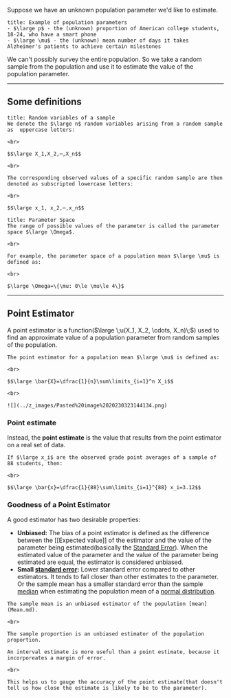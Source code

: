Suppose we have an unknown population parameter we'd like to estimate.

```ad-example
title: Example of population parameters
- $\large p$ - the (unknown) proportion of American college students, 18-24, who have a smart phone
- $\large \mu$ - the (unknown) mean number of days it takes Alzheimer's patients to achieve certain milestones
```

We can't possibly survey the entire population.
So we take a random sample from the population and use it to estimate the value of the population parameter.

---

## Some definitions

```ad-cite
title: Random variables of a sample
We denote the $\large n$ random variables arising from a random sample as  uppercase letters:

<br>

$$\large X_1,X_2,⋯,X_n$$

<br>

The corresponding observed values of a specific random sample are then denoted as subscripted lowercase letters:

<br>

$$\large x_1, x_2,⋯,x_n$$
```

```ad-quote
title: Parameter Space
The range of possible values of the parameter is called the parameter space $\large \Omega$.

<br>

For example, the parameter space of a population mean $\large \mu$ is defined as:

<br>

$\large \Omega=\{\mu: 0\le \mu\le 4\}$
```

---

## Point Estimator

A point estimator is a function($\large \;u(X_1, X_2, \cdots, X_n)\;$) used to find an approximate value of a population parameter from random samples of the population.

```ad-example
The point estimator for a population mean $\large \mu$ is defined as:

<br>

$$\large \bar{X}=\dfrac{1}{n}\sum\limits_{i=1}^n X_i$$

<br>

![](../z_images/Pasted%20image%2020230323144134.png)
```


### Point estimate

Instead, the **point estimate** is the value that results from the point estimator on a real set of data.

```ad-example
If $\large x_i$ are the observed grade point averages of a sample of 88 students, then:

<br>

$$\large \bar{x}=\dfrac{1}{88}\sum\limits_{i=1}^{88} x_i=3.12$$
```


### Goodness of a Point Estimator

A good estimator has two desirable properties:

- **Unbiased:** The bias of a point estimator is defined as the difference between the [[Expected value]] of the estimator and the value of the parameter being estimated(basically the [Standard Error](Standard%20Error.md)). When the estimated value of the parameter and the value of the parameter being estimated are equal, the estimator is considered unbiased.
- **Small [standard error](Standard%20Error.md):** Lower standard error compared to other estimators. It tends to fall closer than other estimates to the parameter. Or the sample mean has a smaller standard error than the sample [median](Median.md) when estimating the population mean of a [normal distribution](Normal%20distribution.md).

```ad-example
The sample mean is an unbiased estimator of the population [mean](Mean.md).

<br>

The sample proportion is an unbiased estimator of the population proportion.
```

```ad-note
An interval estimate is more useful than a point estimate, because it incorporeates a margin of error.

<br>

This helps us to gauge the accuracy of the point estimate(that doesn't tell us how close the estimate is likely to be to the parameter).
```
